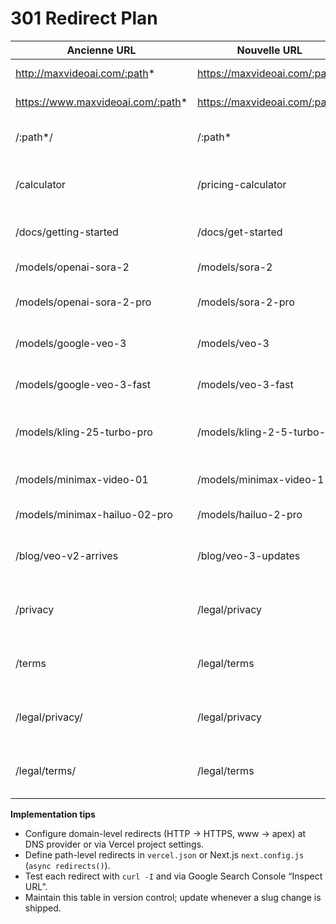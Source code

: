 # 301 Redirect Plan

| Ancienne URL | Nouvelle URL | Motif |
| --- | --- | --- |
| http://maxvideoai.com/:path* | https://maxvideoai.com/:path* | Force HTTPS |
| https://www.maxvideoai.com/:path* | https://maxvideoai.com/:path* | Canonical non-www |
| /:path*/ | /:path* | Remove trailing slash |
| /calculator | /pricing-calculator | Keyword-rich pricing calculator slug |
| /docs/getting-started | /docs/get-started | Shorten onboarding slug |
| /models/openai-sora-2 | /models/sora-2 | Standardize Sora slug |
| /models/openai-sora-2-pro | /models/sora-2-pro | Standardize Sora Pro slug |
| /models/google-veo-3 | /models/veo-3 | Drop brand prefix for Veo |
| /models/google-veo-3-fast | /models/veo-3-fast | Drop brand prefix for Veo fast |
| /models/kling-25-turbo-pro | /models/kling-2-5-turbo-pro | Normalize Kling version notation |
| /models/minimax-video-01 | /models/minimax-video-1 | Simplify MiniMax version |
| /models/minimax-hailuo-02-pro | /models/hailuo-2-pro | Shorten Hailuo slug |
| /blog/veo-v2-arrives | /blog/veo-3-updates | Align Veo launch post with version 3 |
| /privacy | /legal/privacy | Move policies under /legal hub |
| /terms | /legal/terms | Move policies under /legal hub |
| /legal/privacy/ | /legal/privacy | Ensure trailing slash removal |
| /legal/terms/ | /legal/terms | Ensure trailing slash removal |

**Implementation tips**
- Configure domain-level redirects (HTTP → HTTPS, www → apex) at DNS provider or via Vercel project settings.
- Define path-level redirects in `vercel.json` or Next.js `next.config.js` (`async redirects()`).
- Test each redirect with `curl -I` and via Google Search Console “Inspect URL”.
- Maintain this table in version control; update whenever a slug change is shipped.
